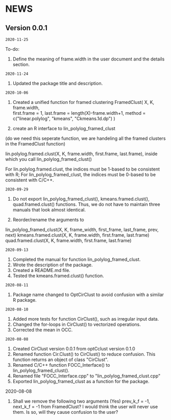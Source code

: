# NEWS

## Version 0.0.1
    
    2020-11-25
  To-do:
  
  1. Define the meaning of frame.width in the user document and the details 
  section. 

    2020-11-24

  1. Updated the package title and description. 
    


    

  
  

  
  
    2020-10-06
  
   1. Created a unified function for framed clustering 
  FramedClust(
    X, K, frame.width,     
    first.frame = 1,
    last.frame = length(X)-frame.width+1, 
    method = c("linear.polylog", "kmeans", "Ckmeans.1d.dp")
  )
  
  2. create an R interface to lin_polylog_framed_clust 
  
  (do we need this seperate function, we are handeling all the framed clusters in the FramedClust function)
  
  lin.polylog.framed.clust(X, K, frame.width, first.frame, last.frame), inside which you call lin_polylog_framed_clust()
  
  For lin.polylog.framed.clust, the indices must be 1-based to be consistent with R;
  For lin_polylog_framed_clust, the indices must be 0-based to be consistent with C/C++.
  
  
    2020-09-29
  
  1. Do not export lin_polylog_framed_clust(), 
     kmeans.framed.clust(), quad.framed.clust() functions. Thus, we do not have to maintain three manuals that look almost identical.
     
  2. Reorder/rename the arguments to
  
  lin_polylog_framed_clust(X, K, frame_width, first_frame, last_frame, prev, next)
  kmeans.framed.clust(X, K, frame.width, first.frame, last.frame)
  quad.framed.clust(X, K, frame.width, first.frame, last.frame)
  
  
  
    2020-09-13
  
  1. Completed the manual for function lin_polylog_framed_clust.
  2. Wrote the description of the package.
  3. Created a README.md file.
  4. Tested the kmeans.framed.clust() function.
    
    
    2020-08-11
    
  1. Package name changed to OptCirClust to avoid confusion with a
     similar R package.
  
    2020-08-10
  
  1. Added more tests for function CirClust(), such as irregular input data.
  2. Changed the for-loops in CirClust() to vectorized operations.
  3. Corrected the mean in OCC.
  
  
    2020-08-08
  
  1. Created CirClust version 0.0.1 from optCclust version 0.1.0
  2. Renamed function Cir.Clust() to CirClust() to reduce confusion.
     This function returns an object of class "CirClust".
  3. Renamed C/C++ function FOCC_Interface() to 
     lin_polylog_framed_clust().
  4. Renamed file "FOCC_Interface.cpp" to 
     "lin_polylog_framed_clust.cpp"
  5. Exported lin_polylog_framed_clust as a function for the package.

  
  
  2020-08-08
  
  1. Shall we remove the following two arguments  (Yes)
       prev_k_f = -1,
       next_k_f = -1
       from FramedClust? I would think the user will never
       use them. Is so, will they cause confusion to the user?
  
  

